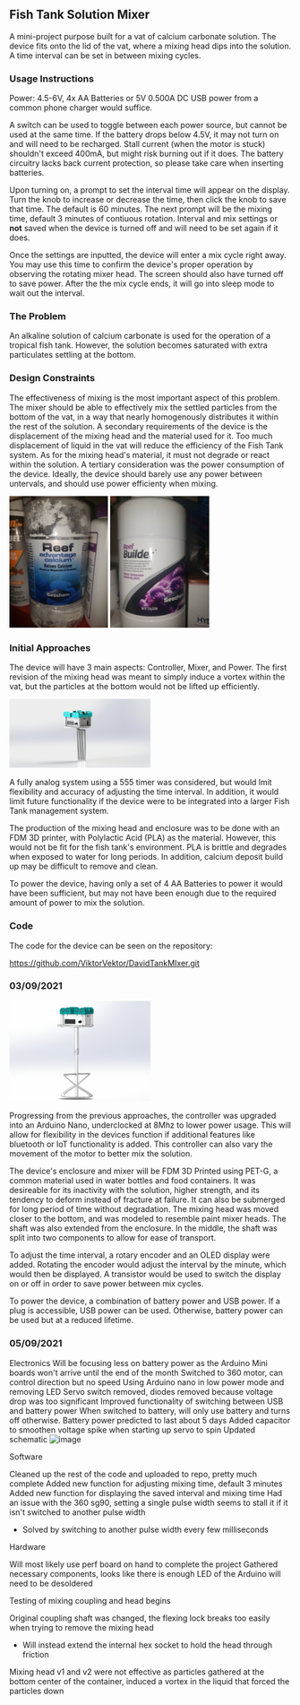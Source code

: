 ## Fish Tank Solution Mixer

A mini-project purpose built for a vat of calcium carbonate solution. The device fits onto the lid of the vat, where a mixing head dips into the solution. A time interval can be set in between mixing cycles.



### Usage Instructions
  
Power: 4.5-6V, 4x AA Batteries or 5V 0.500A DC
  USB power from a common phone charger would suffice.
  
A switch can be used to toggle between each power source, but cannot be used at the same time. If the battery drops below 4.5V, it may not turn on and will need to be recharged. Stall current (when the motor is stuck) shouldn't exceed 400mA, but might risk burning out if it does. The battery circuitry lacks back current protection, so please take care when inserting batteries. 

Upon turning on, a prompt to set the interval time will appear on the display. Turn the knob to increase or decrease the time, then click the knob to save that time. The default is 60 minutes. The next prompt will be the mixing time, default 3 minutes of contiuous rotation. Interval and mix settings or **not** saved when the device is turned off and will need to be set again if it does.

Once the settings are inputted, the device will enter a mix cycle right away. You may use this time to confirm the device's proper operation by observing the rotating mixer head. The screen should also have turned off to save power. After the the mix cycle ends, it will go into sleep mode to wait out the interval.



### The Problem

An alkaline solution of calcium carbonate is used for the operation of a tropical fish tank. However, the solution becomes saturated with extra particulates settling at the bottom. 



### Design Constraints

The effectiveness of mixing is the most important aspect of this problem. The mixer should be able to effectively mix the settled particles from the bottom of the vat, in a way that nearly homogenously distributes it within the rest of the solution. A secondary requirements of the device is the displacement of the mixing head and the material used for it. Too much displacement of liquid in the vat will reduce the efficiency of the Fish Tank system. As for the mixing head's material, it must not degrade or react within the solution. A tertiary consideration was the power consumption of the device. Ideally, the device should barely use any power between untervals, and should use power efficienty when mixing.

<img src="images/calcium.jpg" alt="Calcium" height=35% width=35%/></img>
<img src="images/carbonate.jpg" alt="Carbonate"  height=35% width=35%/></img>
  
  
  
### Initial Approaches

The device will have 3 main aspects: Controller, Mixer, and Power. The first revision of the mixing head was meant to simply induce a vortex within the vat, but the particles at the bottom would not be lifted up efficiently.

<img src="images/toplevel1.JPG" alt="Top Level 1" class="inline" height=50% width=50%/></img>

A fully analog system using a 555 timer was considered, but would lmit flexibility and accuracy of adjusting the time interval. In addition, it would limit future functionality if the device were to be integrated into a larger Fish Tank management system.

The production of the mixing head and enclosure was to be done with an FDM 3D printer, with Polylactic Acid (PLA) as the material. However, this would not be fit for the fish tank's environment. PLA is brittle and degrades when exposed to water for long periods. In addition, calcium deposit build up may be difficult to remove and clean. 

To power the device, having only a set of 4 AA Batteries to power it would have been sufficient, but may not have been enough due to the required amount of power to mix the solution.

### Code
  
The code for the device can be seen on the repository:
  
https://github.com/ViktorVektor/DavidTankMIxer.git
  
  
### 03/09/2021
  
<img src="images/toplevel2.PNG" alt="Top Level 2" class="inline" height=50% width=50%/></img>

Progressing from the previous approaches, the controller was upgraded into an Arduino Nano, underclocked at 8Mhz to lower power usage. This will allow for flexibility in the devices function if additional features like bluetooth or IoT functionality is added. This controller can also vary the movement of the motor to better mix the solution.
  
The device's enclosure and mixer will be FDM 3D Printed using PET-G, a common material used in water bottles and food containers. It was desireable for its inactivity with the solution, higher strength, and its tendency to deform instead of fracture at failure. It can also be submerged for long period of time without degradation. The mixing head was moved closer to the bottom, and was modeled to resemble paint mixer heads. The shaft was also extended from the enclosure. In the middle, the shaft was split into two components to allow for ease of transport. 
  
To adjust the time interval, a rotary encoder and an OLED display were added. Rotating the encoder would adjust the interval by the minute, which would then be displayed. A transistor would be used to switch the display on or off in order to save power between mix cycles.
  
To power the device, a combination of battery power and USB power. If a plug is accessible, USB power can be used. Otherwise, battery power can be used but at a reduced lifetime.
  
  
### 05/09/2021
 
 Electronics
	Will be focusing less on battery power as the Arduino Mini boards won't arrive until the end of the month
	Switched to 360 motor, can control direction but no speed
	Using Arduino nano in low power mode and removing LED
	Servo switch removed, diodes removed because voltage drop was too significant
	Improved functionality of switching between USB and battery power
		When switched to battery, will only use battery and turns off otherwise.
		Battery power predicted to last about 5 days
	Added capacitor to smoothen voltage spike when starting up servo to spin
	Updated schematic
![image](https://user-images.githubusercontent.com/41247872/132135948-7e510c44-363d-44be-b8af-235131787c02.png)
  
Software
	
Cleaned up the rest of the code and uploaded to repo, pretty much complete
Added new function for adjusting mixing time, default 3 minutes
Added new function for displaying the saved interval and mixing time
Had an issue with the 360 sg90, setting a single pulse width seems to stall it if it isn't switched to another pulse width
- Solved by switching to another pulse width every few milliseconds
		
 Hardware
	
Will most likely use perf board on hand to complete the project
Gathered necessary components, looks like there is enough
LED of the Arduino will need to be desoldered

Testing of mixing coupling and head begins

Original coupling shaft was changed, the flexing lock breaks too easily when trying to remove the mixing head
- Will instead extend the internal hex socket to hold the head through friction
	
Mixing head v1 and v2 were not effective as particles gathered at the bottom center of the container, induced a vortex in the liquid that forced the particles down



 
  

  

